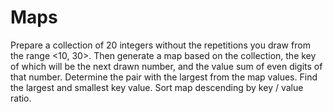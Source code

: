 # Maps

Prepare a collection of 20 integers without the repetitions you draw from the range <10, 30>. Then generate a map based on the collection,
the key of which will be the next drawn number, and the value sum of even digits of that number. Determine the pair with the largest from the map values. 
Find the largest and smallest key value. Sort map descending by key / value ratio.

